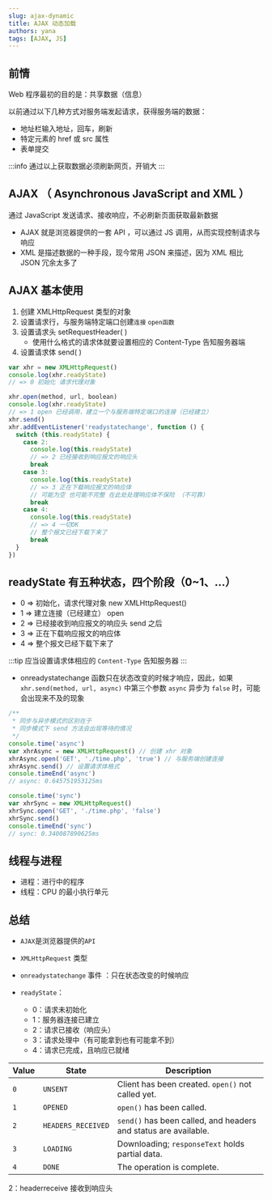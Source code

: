 ```yaml
---
slug: ajax-dynamic
title: AJAX 动态加载
authors: yana
tags: [AJAX, JS]
---
```


## 前情

Web 程序最初的目的是：共享数据（信息）

以前通过以下几种方式对服务端发起请求，获得服务端的数据：

- 地址栏输入地址，回车，刷新
- 特定元素的 href 或 src 属性
- 表单提交

:::info 通过以上获取数据必须刷新网页，开销大 :::

## AJAX （ Asynchronous JavaScript and XML ）

通过 JavaScript 发送请求、接收响应，不必刷新页面获取最新数据

- AJAX 就是浏览器提供的一套 API ，可以通过 JS 调用，从而实现控制请求与响应
- XML 是描述数据的一种手段，现今常用 JSON 来描述，因为 XML 相比 JSON 冗余太多了

## AJAX 基本使用

1. 创建 XMLHttpRequest 类型的对象
2. 设置请求行，与服务端特定端口创建`连接` `open函数`
3. 设置请求头 setRequestHeader( )
   - 使用什么格式的请求体就要设置相应的 Content-Type 告知服务器端
4. 设置请求体 send( )

```javascript
var xhr = new XMLHttpRequest()
console.log(xhr.readyState)
// => 0 初始化 请求代理对象

xhr.open(method, url, boolean)
console.log(xhr.readyState)
// => 1 open 已经调用，建立一个与服务端特定端口的连接（已经建立）
xhr.send()
xhr.addEventListener('readystatechange', function () {
  switch (this.readyState) {
    case 2:
      console.log(this.readyState)
      // => 2 已经接收到响应报文的响应头
      break
    case 3:
      console.log(this.readyState)
      // => 3 正在下载响应报文的响应体
      // 可能为空 也可能不完整 在此处处理响应体不保险 （不可靠）
      break
    case 4:
      console.log(this.readyState)
      // => 4 一切OK
      // 整个报文已经下载下来了
      break
  }
})
```

## readyState 有五种状态，四个阶段（0~1、...）

- 0 => 初始化，请求代理对象 new XMLHttpRequest()
- 1 => 建立连接（已经建立） open
- 2 => 已经接收到响应报文的响应头 send 之后
- 3 => 正在下载响应报文的响应体
- 4 => 整个报文已经下载下来了

:::tip 应当设置请求体相应的 `Content-Type` 告知服务器 :::

- onreadystatechange 函数只在状态改变的时候才响应，因此，如果 `xhr.send(method, url, async)` 中第三个参数 `async` 异步为
  `false` 时，可能会出现来不及的现象

```javascript
/**
 * 同步与异步模式的区别在于
 * 同步模式下 send 方法会出现等待的情况
 */
console.time('async')
var xhrAsync = new XMLHttpRequest() // 创建 xhr 对象
xhrAsync.open('GET', './time.php', 'true') // 与服务端创建连接
xhrAsync.send() // 设置请求体格式
console.timeEnd('async')
// async: 0.645751953125ms

console.time('sync')
var xhrSync = new XMLHttpRequest()
xhrSync.open('GET', './time.php', 'false')
xhrSync.send()
console.timeEnd('sync')
// sync: 0.340087890625ms
```

## 线程与进程

- 进程：进行中的程序
- 线程：CPU 的最小执行单元

## 总结

- `AJAX`是浏览器提供的`API`

- `XMLHttpRequest` 类型

- `onreadystatechange` 事件 ：只在状态改变的时候响应

- `readyState`：

  - 0：请求未初始化
  - 1：服务器连接已建立
  - 2：请求已接收（响应头）
  - 3：请求处理中（有可能拿到也有可能拿不到）
  - 4：请求已完成，且响应已就绪

| Value | State              | Description                                                     |
| ----- | ------------------ | --------------------------------------------------------------- |
| `0`   | `UNSENT`           | Client has been created. `open()` not called yet.               |
| `1`   | `OPENED`           | `open()` has been called.                                       |
| `2`   | `HEADERS_RECEIVED` | `send()` has been called, and headers and status are available. |
| `3`   | `LOADING`          | Downloading; `responseText` holds partial data.                 |
| `4`   | `DONE`             | The operation is complete.                                      |

2：headerreceive 接收到响应头
